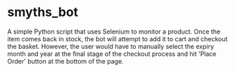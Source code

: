 # smyths_bot
A simple Python script that uses Selenium to monitor a product. Once the item comes back in stock, the bot will attempt to add it to cart and checkout the basket.
However, the user would have to manually select the expiry month and year at the final stage of the checkout process and hit 'Place Order' button at the bottom of the page.


